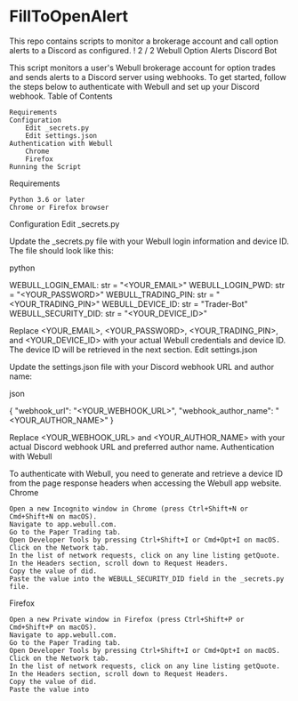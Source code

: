 # FillToOpenAlert
This repo contains scripts to monitor a brokerage account and call option alerts to a Discord as configured.
!
2 / 2
Webull Option Alerts Discord Bot

This script monitors a user's Webull brokerage account for option trades and sends alerts to a Discord server using webhooks. To get started, follow the steps below to authenticate with Webull and set up your Discord webhook.
Table of Contents

    Requirements
    Configuration
        Edit _secrets.py
        Edit settings.json
    Authentication with Webull
        Chrome
        Firefox
    Running the Script

Requirements

    Python 3.6 or later
    Chrome or Firefox browser

Configuration
Edit _secrets.py

Update the _secrets.py file with your Webull login information and device ID. The file should look like this:

python

WEBULL_LOGIN_EMAIL: str = "<YOUR_EMAIL>"
WEBULL_LOGIN_PWD: str = "<YOUR_PASSWORD>"
WEBULL_TRADING_PIN: str = "<YOUR_TRADING_PIN>"
WEBULL_DEVICE_ID: str = "Trader-Bot"
WEBULL_SECURITY_DID: str = "<YOUR_DEVICE_ID>"

Replace <YOUR_EMAIL>, <YOUR_PASSWORD>, <YOUR_TRADING_PIN>, and <YOUR_DEVICE_ID> with your actual Webull credentials and device ID. The device ID will be retrieved in the next section.
Edit settings.json

Update the settings.json file with your Discord webhook URL and author name:

json

{
  "webhook_url": "<YOUR_WEBHOOK_URL>",
  "webhook_author_name": "<YOUR_AUTHOR_NAME>"
}

Replace <YOUR_WEBHOOK_URL> and <YOUR_AUTHOR_NAME> with your actual Discord webhook URL and preferred author name.
Authentication with Webull

To authenticate with Webull, you need to generate and retrieve a device ID from the page response headers when accessing the Webull app website.
Chrome

    Open a new Incognito window in Chrome (press Ctrl+Shift+N or Cmd+Shift+N on macOS).
    Navigate to app.webull.com.
    Go to the Paper Trading tab.
    Open Developer Tools by pressing Ctrl+Shift+I or Cmd+Opt+I on macOS.
    Click on the Network tab.
    In the list of network requests, click on any line listing getQuote.
    In the Headers section, scroll down to Request Headers.
    Copy the value of did.
    Paste the value into the WEBULL_SECURITY_DID field in the _secrets.py file.

Firefox

    Open a new Private window in Firefox (press Ctrl+Shift+P or Cmd+Shift+P on macOS).
    Navigate to app.webull.com.
    Go to the Paper Trading tab.
    Open Developer Tools by pressing Ctrl+Shift+I or Cmd+Opt+I on macOS.
    Click on the Network tab.
    In the list of network requests, click on any line listing getQuote.
    In the Headers section, scroll down to Request Headers.
    Copy the value of did.
    Paste the value into
